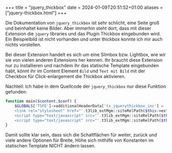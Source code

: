 +++
title = "jquery_thickbox"
date = 2024-01-09T20:51:52+01:00
aliases = ["jquery-thickbox.html"]
+++

Die Dokumentation von `jquery_thickbox` ist sehr schlicht, eine Seite groß und beinhaltet keine Bilder. Aber immerhin steht dort, dass mit dieser Extension die `jquery` libraries und das Plugin Thickbox eingebunden wird. Ein Beispielbild ist nicht vorhanden und unter thickbox konnte ich mir auch nichts vorstellen.

Bei dieser Extension handelt es sich um eine Slimbox bzw. Lightbox, wie wir sie von vielen anderen Extensions her kennen. Ihr braucht diese Extension nur zu installieren und nachdem ihr das statische Template eingebunden habt, könnt ihr im Content Element `Bild` und `Text mit Bild` mit der Checkbox für Click-enlargement die Thickbox aktivieren.

Nachteil: Ich habe in dem Quellcode der `jquery_thickbox` nur diese Funktion gefunden:

```php
function main($content,$conf) {
    $GLOBALS['TSFE']->additionalHeaderData['tx_jquerythickbox_inc'] = '
    <link rel="stylesheet" href="'.t3lib_extMgm::siteRelPath($this->extKey).'thickbox/thickbox.css" type="text/css" />
    <script type="text/javascript" src="'.t3lib_extMgm::siteRelPath($this->extKey).'jquery/jquery.js"></script>
    <script type="text/javascript" src="'.t3lib_extMgm::siteRelPath($this->extKey).'thickbox/thickbox.js"></script>';
}
```

Damit sollte klar sein, dass sich die Schaltflächen für weiter, zurück und viele andere Optionen für Breite, Höhe sich mithilfe von Konstanten im statischen Template NICHT ändern lassen.
